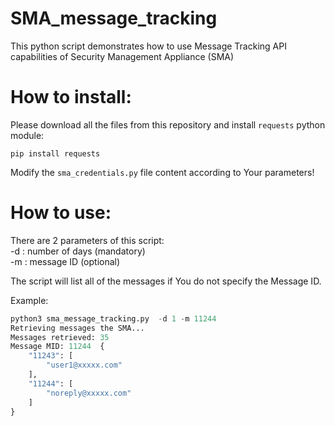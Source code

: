 # SMA_message_tracking

This python script demonstrates how to use  Message Tracking API capabilities of Security Management Appliance (SMA)

# How to install:  

Please download all the files from this repository and install `requests` python module:  

`pip install requests`  

  
Modify the `sma_credentials.py` file content according to Your parameters!

# How to use:  

There are 2 parameters of this script:  
 -d  : number of days (mandatory)  
 -m  : message ID (optional)  
     

The script will list all of the messages if You do not specify the Message ID.  


Example:

```py
python3 sma_message_tracking.py  -d 1 -m 11244
Retrieving messages the SMA...
Messages retrieved: 35
Message MID: 11244  {
    "11243": [
        "user1@xxxxx.com"
    ],
    "11244": [
        "noreply@xxxxx.com"
    ]
}

```
